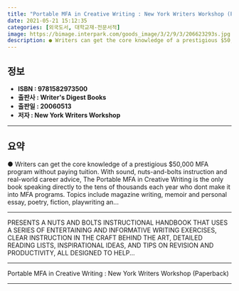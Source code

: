 ```yaml
---
title: "Portable MFA in Creative Writing : New York Writers Workshop (Paperback)"
date: 2021-05-21 15:12:35
categories: [외국도서, 대학교재-전문서적]
image: https://bimage.interpark.com/goods_image/3/2/9/3/206623293s.jpg
description: ● Writers can get the core knowledge of a prestigious $50,000 MFA program without paying tuition. With sound, nuts-and-bolts instruction and real-world career
---
```


## **정보**

- **ISBN : 9781582973500**
- **출판사 : Writer's Digest Books**
- **출판일 : 20060513**
- **저자 : New York Writers Workshop**

------



## **요약**

●  Writers can get the core knowledge of a prestigious $50,000 MFA program without paying tuition. With sound, nuts-and-bolts instruction and real-world career advice, The Portable MFA in Creative Writing is the only book speaking directly to the tens of thousands each year who dont make it into MFA programs. Topics include magazine writing, memoir and personal essay, poetry, fiction, playwriting an...

------

PRESENTS A NUTS AND BOLTS INSTRUCTIONAL HANDBOOK THAT USES A SERIES OF ENTERTAINING AND INFORMATIVE WRITING EXERCISES, CLEAR INSTRUCTION IN THE CRAFT BEHIND THE ART, DETAILED READING LISTS, INSPIRATIONAL IDEAS, AND TIPS ON REVISION AND PRODUCTIVITY, ALL DESIGNED TO HELP... 

------


Portable MFA in Creative Writing : New York Writers Workshop (Paperback) 

------


